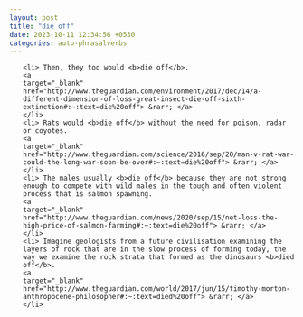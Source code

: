 ```yaml
---
layout: post
title: "die off"
date: 2023-10-11 12:34:56 +0530
categories: auto-phrasalverbs
---
```

<ol>

    <li> Then, they too would <b>die off</b>.
    <a 
    target="_blank" 
    href="http://www.theguardian.com/environment/2017/dec/14/a-different-dimension-of-loss-great-insect-die-off-sixth-extinction#:~:text=die%20off"> &rarr; </a>
    </li>
    <li> Rats would <b>die off</b> without the need for poison, radar or coyotes.
    <a 
    target="_blank" 
    href="http://www.theguardian.com/science/2016/sep/20/man-v-rat-war-could-the-long-war-soon-be-over#:~:text=die%20off"> &rarr; </a>
    </li>
    <li> The males usually <b>die off</b> because they are not strong enough to compete with wild males in the tough and often violent process that is salmon spawning.
    <a 
    target="_blank" 
    href="http://www.theguardian.com/news/2020/sep/15/net-loss-the-high-price-of-salmon-farming#:~:text=die%20off"> &rarr; </a>
    </li>
    <li> Imagine geologists from a future civilisation examining the layers of rock that are in the slow process of forming today, the way we examine the rock strata that formed as the dinosaurs <b>died off</b>.
    <a 
    target="_blank" 
    href="http://www.theguardian.com/world/2017/jun/15/timothy-morton-anthropocene-philosopher#:~:text=died%20off"> &rarr; </a>
    </li>